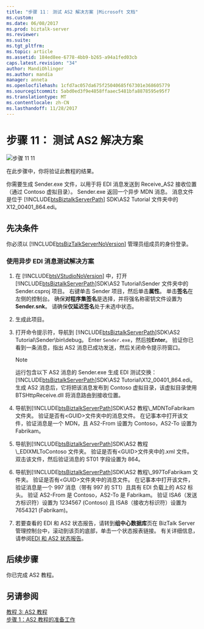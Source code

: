 ```yaml
---
title: "步骤 11： 测试 AS2 解决方案 |Microsoft 文档"
ms.custom: 
ms.date: 06/08/2017
ms.prod: biztalk-server
ms.reviewer: 
ms.suite: 
ms.tgt_pltfrm: 
ms.topic: article
ms.assetid: 184ed8ee-6778-4bb9-b265-a94a1fed03cb
caps.latest.revision: "34"
author: MandiOhlinger
ms.author: mandia
manager: anneta
ms.openlocfilehash: 1cfd7ac057da675f25040685f67301e368605779
ms.sourcegitcommit: 5abd0ed3f9e4858ffaaec5481bfa8878595e95f7
ms.translationtype: MT
ms.contentlocale: zh-CN
ms.lasthandoff: 11/28/2017
---
```

# <a name="step-11-test-the-as2-solution"></a>步骤 11： 测试 AS2 解决方案
![步骤 11 11](../core/media/tut-step11-of-11.gif "Tut_Step11_of_11")  
  
 在此步骤中，你将验证此教程的结果。  
  
 你需要生成 Sender.exe 文件，以用于将 EDI 消息发送到 Receive_AS2 接收位置（通过 Contoso 虚拟目录）。 Sender.exe 返回一个异步 MDN 消息。 消息文件是位于 [!INCLUDE[btsBiztalkServerPath](../includes/btsbiztalkserverpath-md.md)] SDK\AS2 Tutorial 文件夹中的 X12_00401_864.edi。  
  
## <a name="prerequisites"></a>先决条件  
 你必须以 [!INCLUDE[btsBizTalkServerNoVersion](../includes/btsbiztalkservernoversion-md.md)] 管理员组成员的身份登录。  
  
### <a name="to-test-the-solution-with-an-asynchronous-edi-message"></a>使用异步 EDI 消息测试解决方案  
  
1.  在 [!INCLUDE[btsVStudioNoVersion](../includes/btsvstudionoversion-md.md)] 中，打开 [!INCLUDE[btsBiztalkServerPath](../includes/btsbiztalkserverpath-md.md)]SDK\AS2 Tutorial\Sender 文件夹中的 Sender.csproj 项目。 右键单击 Sender 项目，然后单击**属性**。 单击**签名**在左侧的控制台。 确保**对程序集签名**是选择，并将强名称密钥文件设置为**Sender.snk**。 请确保**仅延迟签名**处于未选中状态。  
  
2.  生成此项目。  
  
3.  打开命令提示符，导航到 [!INCLUDE[btsBiztalkServerPath](../includes/btsbiztalkserverpath-md.md)]SDK\AS2 Tutorial\Sender\bin\debug。 Enter `Sender.exe`，然后按**Enter**。 验证你已看到一条消息，指出 AS2 消息已成功发送，然后关闭命令提示符窗口。  
  
    > [!NOTE]
    >  运行包含以下 AS2 消息的 Sender.exe 生成 EDI 测试交换： [!INCLUDE[btsBiztalkServerPath](../includes/btsbiztalkserverpath-md.md)]SDK\AS2 Tutorial\X12_00401_864.edi。 生成 AS2 消息后，它将把该消息发布到 Contoso 虚拟目录，该虚拟目录使用 BTSHttpReceive.dll 将消息路由到接收位置。  
  
4.  导航到[!INCLUDE[btsBiztalkServerPath](../includes/btsbiztalkserverpath-md.md)]SDK\AS2 教程\\_MDNToFabrikam 文件夹。 验证是否有\<GUID\>文件夹中的消息文件。 在记事本中打开该文件，验证消息是一个 MDN，且 AS2-From 设置为 Contoso，AS2-To 设置为 Fabrikam。  
  
5.  导航到[!INCLUDE[btsBiztalkServerPath](../includes/btsbiztalkserverpath-md.md)]SDK\AS2 教程\\_EDIXMLToContoso 文件夹。 验证是否有\<GUID\>文件夹中的.xml 文件。 双击该文件，然后验证消息的 ST01 字段设置为 864。  
  
6.  导航到[!INCLUDE[btsBiztalkServerPath](../includes/btsbiztalkserverpath-md.md)]SDK\AS2 教程\\_997ToFabrikam 文件夹。 验证是否有\<GUID\>文件夹中的消息文件。 在记事本中打开该文件，验证消息是一个 997 消息（带有 997 的 ST1）且具有 EDI 负载上的 AS2 标头。 验证 AS2-From 是 Contoso，AS2-To 是 Fabrikam。 验证 ISA6（发送方标识符）设置为 1234567 (Contoso) 且 ISA8（接收方标识符）设置为 7654321 (Fabrikam)。  
  
7.  若要查看的 EDI 和 AS2 状态报告，请转到**组中心数据库**页在 BizTalk Server 管理控制台中，滚动到该页的底部，单击一个状态报表链接。 有关详细信息，请参阅[EDI 和 AS2 状态报告](../core/edi-and-as2-status-reporting.md)。  
  
## <a name="next-steps"></a>后续步骤  
 你已完成 AS2 教程。  
  
## <a name="see-also"></a>另请参阅  
 [教程 3: AS2 教程](../core/tutorial-3-as2-tutorial.md)   
 [步骤 1：AS2 教程的准备工作](../core/step-1-prepare-for-the-as2-tutorial.md)